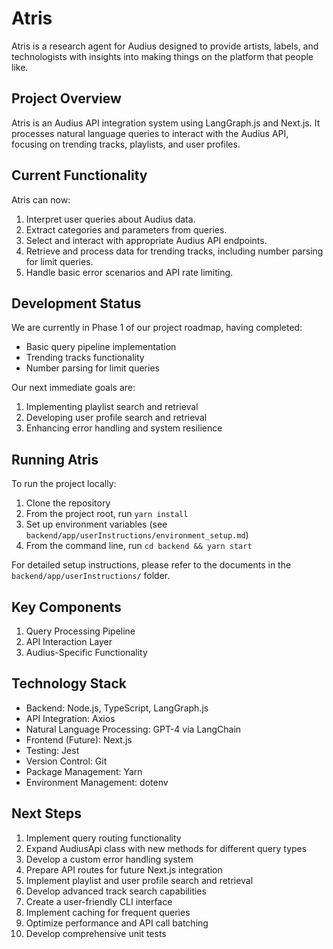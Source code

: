 # Atris

Atris is a research agent for Audius designed to provide artists, labels, and technologists with insights into making things on the platform that people like.

## Project Overview

Atris is an Audius API integration system using LangGraph.js and Next.js. It processes natural language queries to interact with the Audius API, focusing on trending tracks, playlists, and user profiles.

## Current Functionality

Atris can now:
1. Interpret user queries about Audius data.
2. Extract categories and parameters from queries.
3. Select and interact with appropriate Audius API endpoints.
4. Retrieve and process data for trending tracks, including number parsing for limit queries.
5. Handle basic error scenarios and API rate limiting.

## Development Status

We are currently in Phase 1 of our project roadmap, having completed:
- Basic query pipeline implementation
- Trending tracks functionality
- Number parsing for limit queries

Our next immediate goals are:
1. Implementing playlist search and retrieval
2. Developing user profile search and retrieval
3. Enhancing error handling and system resilience

## Running Atris

To run the project locally:

1. Clone the repository
2. From the project root, run `yarn install`
3. Set up environment variables (see `backend/app/userInstructions/environment_setup.md`)
4. From the command line, run `cd backend && yarn start`

For detailed setup instructions, please refer to the documents in the `backend/app/userInstructions/` folder.

## Key Components

1. Query Processing Pipeline
2. API Interaction Layer
3. Audius-Specific Functionality

## Technology Stack

- Backend: Node.js, TypeScript, LangGraph.js
- API Integration: Axios
- Natural Language Processing: GPT-4 via LangChain
- Frontend (Future): Next.js
- Testing: Jest
- Version Control: Git
- Package Management: Yarn
- Environment Management: dotenv

## Next Steps

1. Implement query routing functionality
2. Expand AudiusApi class with new methods for different query types
3. Develop a custom error handling system
4. Prepare API routes for future Next.js integration
5. Implement playlist and user profile search and retrieval
6. Develop advanced track search capabilities
7. Create a user-friendly CLI interface
8. Implement caching for frequent queries
9. Optimize performance and API call batching
10. Develop comprehensive unit tests